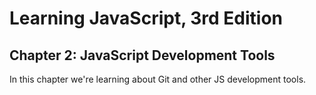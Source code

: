 # Learning JavaScript, 3rd Edition
## Chapter 2: JavaScript Development Tools

In this chapter we're learning about Git and other
JS development tools.